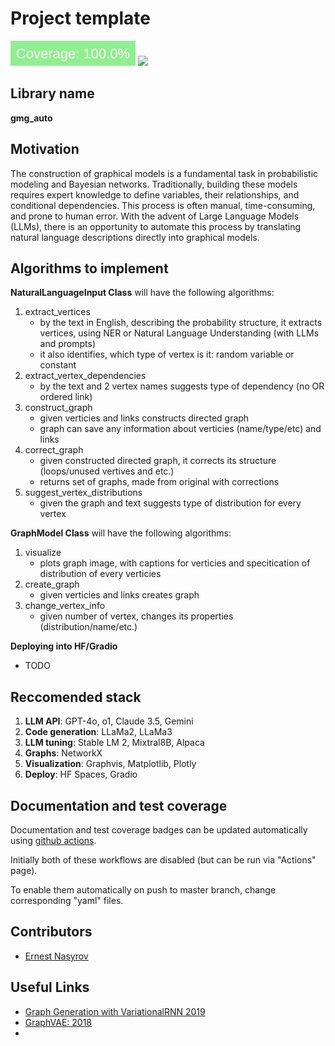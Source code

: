 # Project template 

[<img src="coverage-badge.svg">](https://github.com/intsystems/SoftwareTemplate-simplified/tree/master)
[<img src="https://img.shields.io/badge/github%20pages-121013?style=for-the-badge&logo=github&logoColor=white">](https://intsystems.github.io/SoftwareTemplate-simplified)


## Library name
**gmg_auto**

## Motivation
The construction of graphical models is a fundamental task in probabilistic modeling and Bayesian networks. Traditionally, building these models requires expert knowledge to define variables, their relationships, and conditional dependencies. This process is often manual, time-consuming, and prone to human error. With the advent of Large Language Models (LLMs), there is an opportunity to automate this process by translating natural language descriptions directly into graphical models.

## Algorithms to implement
**NaturalLanguageInput Class** will have the following algorithms:
1. extract_vertices
   - by the text in English, describing the probability structure, it extracts vertices, using NER or Natural Language Understanding (with LLMs and prompts)
   - it also identifies, which type of vertex is it: random variable or constant
2. extract_vertex_dependencies
   - by the text and 2 vertex names suggests type of dependency (no OR ordered link)
3. construct_graph
   - given verticies and links constructs directed graph
   - graph can save any information about verticies (name/type/etc) and links
4. correct_graph
   - given constructed directed graph, it corrects its structure (loops/unused vertives and etc.)
   - returns set of graphs, made from original with corrections
5. suggest_vertex_distributions
   - given the graph and text suggests type of distribution for every vertex
  
**GraphModel Class** will have the following algorithms:
1. visualize
   - plots graph image, with captions for verticies and specitication of distribution of every verticies
2. create_graph
   - given verticies and links creates graph
3. change_vertex_info
   - given number of vertex, changes its properties (distribution/name/etc.)

**Deploying into HF/Gradio**
- TODO

## Reccomended stack
1. **LLM API**: GPT-4o, o1, Claude 3.5, Gemini
2. **Code generation**: LLaMa2, LLaMa3
3. **LLM tuning**: Stable LM 2, Mixtral8B, Alpaca
4. **Graphs**: NetworkX
5. **Visualization**: Graphvis, Matplotlib, Plotly
6. **Deploy**: HF Spaces, Gradio


## Documentation and test coverage
Documentation and test coverage badges can be updated automatically using [github actions](.github/workflows).

Initially both of these workflows are disabled (but can be run via "Actions" page).

To enable them automatically on push to master branch, change corresponding "yaml" files.

## Contributors
- [Ernest Nasyrov](https://github.com/2001092236)
## Useful Links
- [Graph Generation with VariationalRNN 2019](https://arxiv.org/pdf/1910.01743) 
- [GraphVAE: 2018](https://arxiv.org/abs/1802.03480)
- 

